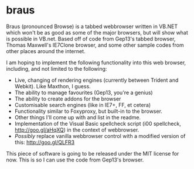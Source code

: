 braus
=====

Braus (pronounced Browse) is a tabbed webbrowser written in VB.NET which won't be as good as some of the major browsers, but will show what is possible in VB.net. Based off of code from Gep13's tabbed browser, Thomas Maxwell's IE7Clone browser, and some other sample codes from other places around the internet.

I am hoping to implement the following functionality into this web browser, including, and not limited to the following:
 - Live, changing of rendering engines (currently between Trident and Webkit). Like Maxthon, I guess.
 - The ability to manage favourites (Gep13, you're a genius)
 - The ability to create addons for the browser
 - Customisable search engines (like in IE7+, FF, et cetera)
 - Functionality similar to Foxyproxy, but built-in to the browser.
 - Other things I'll come up with and list in the readme.
 - Implementation of the Visual Basic spellcheck script (i00 spellcheck, http://goo.gl/aHqXQ) in the context of webbrowser.
 - <i>Possibly</i> replace vanilla webbrowser control with a modified version of this: http://goo.gl/QLFR3

This piece of software is going to be released under the MIT license for now. This is so I can use the code from Gep13's browser.